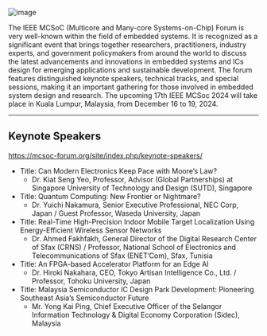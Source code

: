 ![image](https://github.com/user-attachments/assets/c46ad22d-fa3f-4188-98e8-9c4736ff3e5f)

The IEEE MCSoC (Multicore and Many-core Systems-on-Chip) Forum is very well-known within the field of embedded systems. It is recognized as a significant event that brings together researchers, practitioners, industry experts, and government policymakers from around the world to discuss the latest advancements and innovations in embedded systems and ICs design for emerging applications and sustainable development. The forum features distinguished keynote speakers, technical tracks, and special sessions, making it an important gathering for those involved in embedded system design and research.
The upcoming 17th IEEE MCSoc 2024 will take place in Kuala Lumpur, Malaysia, from December 16 to 19, 2024.

---
## Keynote Speakers
https://mcsoc-forum.org/site/index.php/keynote-speakers/

* Title: Can Modern Electronics Keep Pace with Moore’s Law?
  * Dr. Kiat Seng Yeo, Professor, Advisor (Global Partnerships) at Singapore University of Technology and Design (SUTD), Singapore
* Title: Quantum Computing: New Frontier or Nightmare?
  * Dr. Yuichi Nakamura, Senior Executive Professional, NEC Corp, Japan / Guest Professor, Waseda University, Japan
* Title: Real-Time High-Precision Indoor Mobile Target Localization Using Energy-Efficient Wireless Sensor Networks
  * Dr. Ahmed Fakhfakh, General Director of the Digital Research Center of Sfax (CRNS) / Professor, National School of Electronics and Telecommunications of Sfax (ENET’Com), Sfax, Tunisia
* Title: An FPGA-based Accelerator Platform for an Edge AI
  * Dr. Hiroki Nakahara, CEO, Tokyo Artisan Intelligence Co., Ltd. / Professor, Tohoku University, Japan
* Title: Malaysia Semiconductor IC Design Park Development: Pioneering Southeast Asia’s Semiconductor Future
  * Mr. Yong Kai Ping, Chief Executive Officer of the Selangor Information Technology & Digital Economy Corporation (Sidec), Malaysia
